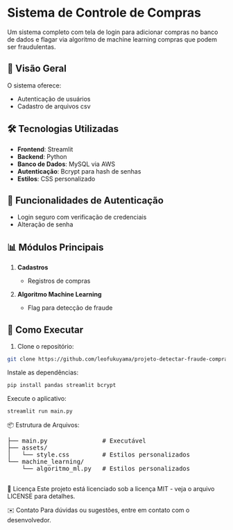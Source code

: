 # Sistema de Controle de Compras

Um sistema completo com tela de login para adicionar compras no banco de dados e flagar via algoritmo de machine learning compras que podem ser fraudulentas.

## 📌 Visão Geral

O sistema oferece:
- Autenticação de usuários
- Cadastro de arquivos csv

## 🛠️ Tecnologias Utilizadas

- **Frontend**: Streamlit
- **Backend**: Python
- **Banco de Dados**: MySQL via AWS
- **Autenticação**: Bcrypt para hash de senhas
- **Estilos**: CSS personalizado

## 🔐 Funcionalidades de Autenticação

- Login seguro com verificação de credenciais
- Alteração de senha

## 📊 Módulos Principais

1. **Cadastros**
   - Registros de compras

2. **Algoritmo Machine Learning**
   - Flag para detecção de fraude

## 🚀 Como Executar

1. Clone o repositório:
```bash
git clone https://github.com/leofukuyama/projeto-detectar-fraude-compras
```
Instale as dependências:

```bash
pip install pandas streamlit bcrypt
```
Execute o aplicativo:

```bash
streamlit run main.py
```

📦 Estrutura de Arquivos:
<pre>
├── main.py               # Executável 
├── assets/
│   └── style.css         # Estilos personalizados
└── machine_learning/
    └── algoritmo_ml.py   # Estilos personalizados
             
</pre>

📝 Licença
Este projeto está licenciado sob a licença MIT - veja o arquivo LICENSE para detalhes.

✉️ Contato
Para dúvidas ou sugestões, entre em contato com o desenvolvedor.
